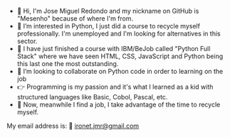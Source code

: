 - 👋 Hi, I'm Jose Miguel Redondo and my nickname on GitHub is "Mesenho" because of where I'm from.
- 👀 I’m interested in Python, I just did a course to recycle myself professionally. I'm unemployed and I'm looking for alternatives in this sector.
- 🌱 I have just finished a course with IBM/BeJob called "Python Full Stack" where we have seen HTML, CSS, JavaScript and Python being this last one the most outstanding.
- 💞️ I’m looking to collaborate on Python code in order to learning on the job
- 👉 Programming is my passion and it's what I learned as a kid with structured languages like Basic, Cobol, Pascal, etc.
- 💭 Now, meanwhile I find a job, I take advantage of the time to recycle myself.

 My email address is: 📧 ironet.jmr@gmail.com

<!---
Mesenho/Mesenho is a ✨ special ✨ repository because its `README.md` (this file) appears on your GitHub profile.
You can click the Preview link to take a look at your changes.
--->
